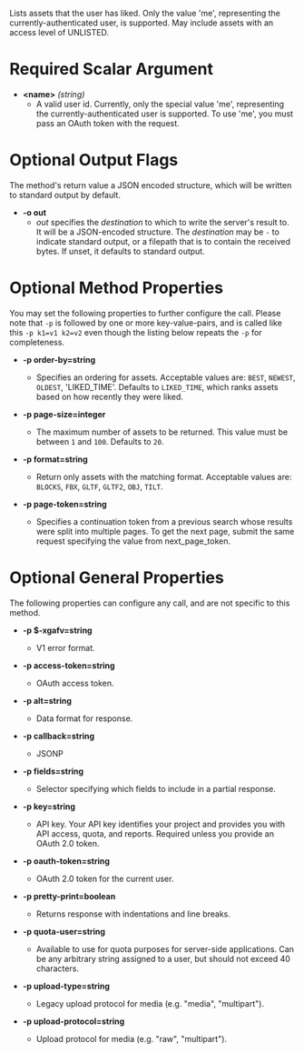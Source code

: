 Lists assets that the user has liked. Only the value &#39;me&#39;, representing
the currently-authenticated user, is supported. May include assets with an
access level of UNLISTED.
# Required Scalar Argument
* **&lt;name&gt;** *(string)*
    - A valid user id. Currently, only the special value &#39;me&#39;, representing the
        currently-authenticated user is supported. To use &#39;me&#39;, you must pass
        an OAuth token with the request.

# Optional Output Flags

The method's return value a JSON encoded structure, which will be written to standard output by default.

* **-o out**
    - *out* specifies the *destination* to which to write the server's result to.
      It will be a JSON-encoded structure.
      The *destination* may be `-` to indicate standard output, or a filepath that is to contain the received bytes.
      If unset, it defaults to standard output.
# Optional Method Properties

You may set the following properties to further configure the call. Please note that `-p` is followed by one 
or more key-value-pairs, and is called like this `-p k1=v1 k2=v2` even though the listing below repeats the
`-p` for completeness.

* **-p order-by=string**
    - Specifies an ordering for assets. Acceptable values are:
        `BEST`, `NEWEST`, `OLDEST`, &#39;LIKED_TIME&#39;. Defaults to `LIKED_TIME`, which
        ranks assets based on how recently they were liked.

* **-p page-size=integer**
    - The maximum number of assets to be returned. This value must be between `1`
        and `100`. Defaults to `20`.

* **-p format=string**
    - Return only assets with the matching format. Acceptable values are:
        `BLOCKS`, `FBX`, `GLTF`, `GLTF2`, `OBJ`, `TILT`.

* **-p page-token=string**
    - Specifies a continuation token from a previous search whose results were
        split into multiple pages. To get the next page, submit the same request
        specifying the value from
        next_page_token.

# Optional General Properties

The following properties can configure any call, and are not specific to this method.

* **-p $-xgafv=string**
    - V1 error format.

* **-p access-token=string**
    - OAuth access token.

* **-p alt=string**
    - Data format for response.

* **-p callback=string**
    - JSONP

* **-p fields=string**
    - Selector specifying which fields to include in a partial response.

* **-p key=string**
    - API key. Your API key identifies your project and provides you with API access, quota, and reports. Required unless you provide an OAuth 2.0 token.

* **-p oauth-token=string**
    - OAuth 2.0 token for the current user.

* **-p pretty-print=boolean**
    - Returns response with indentations and line breaks.

* **-p quota-user=string**
    - Available to use for quota purposes for server-side applications. Can be any arbitrary string assigned to a user, but should not exceed 40 characters.

* **-p upload-type=string**
    - Legacy upload protocol for media (e.g. &#34;media&#34;, &#34;multipart&#34;).

* **-p upload-protocol=string**
    - Upload protocol for media (e.g. &#34;raw&#34;, &#34;multipart&#34;).
